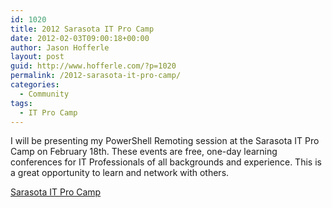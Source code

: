 ```yaml
---
id: 1020
title: 2012 Sarasota IT Pro Camp
date: 2012-02-03T09:00:18+00:00
author: Jason Hofferle
layout: post
guid: http://www.hofferle.com/?p=1020
permalink: /2012-sarasota-it-pro-camp/
categories:
  - Community
tags:
  - IT Pro Camp
---
```

I will be presenting my PowerShell Remoting session at the Sarasota IT Pro Camp on February 18th. These events are free, one-day learning conferences for IT Professionals of all backgrounds and experience. This is a great opportunity to learn and network with others.

<a href="http://itprocamp.com/sarasota/" title="Sarasota IT Pro Camp" target="_blank">Sarasota IT Pro Camp</a>